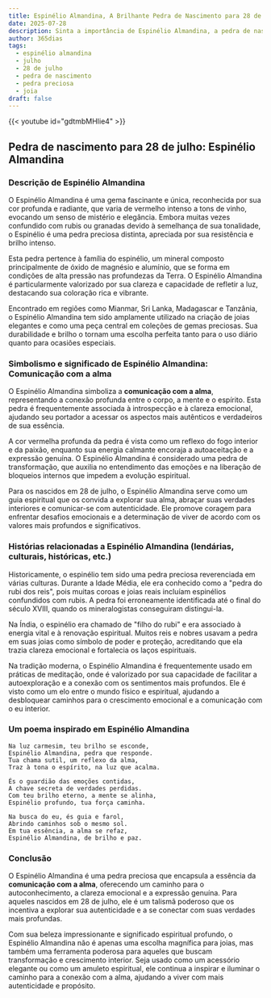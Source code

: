 ```yaml
---
title: Espinélio Almandina, A Brilhante Pedra de Nascimento para 28 de julho
date: 2025-07-28
description: Sinta a importância de Espinélio Almandina, a pedra de nascimento de 28 de julho que simboliza Comunicação com a alma. Deixe que sua beleza e significado iluminem seu dia.
author: 365dias
tags:
  - espinélio almandina
  - julho
  - 28 de julho
  - pedra de nascimento
  - pedra preciosa
  - joia
draft: false
---
```


{{< youtube id="gdtmbMHIie4" >}}

## Pedra de nascimento para 28 de julho: Espinélio Almandina

### Descrição de Espinélio Almandina

O Espinélio Almandina é uma gema fascinante e única, reconhecida por sua cor profunda e radiante, que varia de vermelho intenso a tons de vinho, evocando um senso de mistério e elegância. Embora muitas vezes confundido com rubis ou granadas devido à semelhança de sua tonalidade, o Espinélio é uma pedra preciosa distinta, apreciada por sua resistência e brilho intenso.

Esta pedra pertence à família do espinélio, um mineral composto principalmente de óxido de magnésio e alumínio, que se forma em condições de alta pressão nas profundezas da Terra. O Espinélio Almandina é particularmente valorizado por sua clareza e capacidade de refletir a luz, destacando sua coloração rica e vibrante.

Encontrado em regiões como Mianmar, Sri Lanka, Madagascar e Tanzânia, o Espinélio Almandina tem sido amplamente utilizado na criação de joias elegantes e como uma peça central em coleções de gemas preciosas. Sua durabilidade e brilho o tornam uma escolha perfeita tanto para o uso diário quanto para ocasiões especiais.

### Simbolismo e significado de Espinélio Almandina: Comunicação com a alma

O Espinélio Almandina simboliza a **comunicação com a alma**, representando a conexão profunda entre o corpo, a mente e o espírito. Esta pedra é frequentemente associada à introspecção e à clareza emocional, ajudando seu portador a acessar os aspectos mais autênticos e verdadeiros de sua essência.

A cor vermelha profunda da pedra é vista como um reflexo do fogo interior e da paixão, enquanto sua energia calmante encoraja a autoaceitação e a expressão genuína. O Espinélio Almandina é considerado uma pedra de transformação, que auxilia no entendimento das emoções e na liberação de bloqueios internos que impedem a evolução espiritual.

Para os nascidos em 28 de julho, o Espinélio Almandina serve como um guia espiritual que os convida a explorar sua alma, abraçar suas verdades interiores e comunicar-se com autenticidade. Ele promove coragem para enfrentar desafios emocionais e a determinação de viver de acordo com os valores mais profundos e significativos.

### Histórias relacionadas a Espinélio Almandina (lendárias, culturais, históricas, etc.)

Historicamente, o espinélio tem sido uma pedra preciosa reverenciada em várias culturas. Durante a Idade Média, ele era conhecido como a "pedra do rubi dos reis", pois muitas coroas e joias reais incluíam espinélios confundidos com rubis. A pedra foi erroneamente identificada até o final do século XVIII, quando os mineralogistas conseguiram distingui-la.

Na Índia, o espinélio era chamado de "filho do rubi" e era associado à energia vital e à renovação espiritual. Muitos reis e nobres usavam a pedra em suas joias como símbolo de poder e proteção, acreditando que ela trazia clareza emocional e fortalecia os laços espirituais.

Na tradição moderna, o Espinélio Almandina é frequentemente usado em práticas de meditação, onde é valorizado por sua capacidade de facilitar a autoexploração e a conexão com os sentimentos mais profundos. Ele é visto como um elo entre o mundo físico e espiritual, ajudando a desbloquear caminhos para o crescimento emocional e a comunicação com o eu interior.

### Um poema inspirado em Espinélio Almandina

```
Na luz carmesim, teu brilho se esconde,  
Espinélio Almandina, pedra que responde.  
Tua chama sutil, um reflexo da alma,  
Traz à tona o espírito, na luz que acalma.  

És o guardião das emoções contidas,  
A chave secreta de verdades perdidas.  
Com teu brilho eterno, a mente se alinha,  
Espinélio profundo, tua força caminha.  

Na busca do eu, és guia e farol,  
Abrindo caminhos sob o mesmo sol.  
Em tua essência, a alma se refaz,  
Espinélio Almandina, de brilho e paz.
```

### Conclusão

O Espinélio Almandina é uma pedra preciosa que encapsula a essência da **comunicação com a alma**, oferecendo um caminho para o autoconhecimento, a clareza emocional e a expressão genuína. Para aqueles nascidos em 28 de julho, ele é um talismã poderoso que os incentiva a explorar sua autenticidade e a se conectar com suas verdades mais profundas.

Com sua beleza impressionante e significado espiritual profundo, o Espinélio Almandina não é apenas uma escolha magnífica para joias, mas também uma ferramenta poderosa para aqueles que buscam transformação e crescimento interior. Seja usado como um acessório elegante ou como um amuleto espiritual, ele continua a inspirar e iluminar o caminho para a conexão com a alma, ajudando a viver com mais autenticidade e propósito.